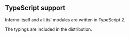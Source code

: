TypeScript support
---

Inferno itself and all its' modules are written in TypeScript 2.

The typings are included in the distribution.
